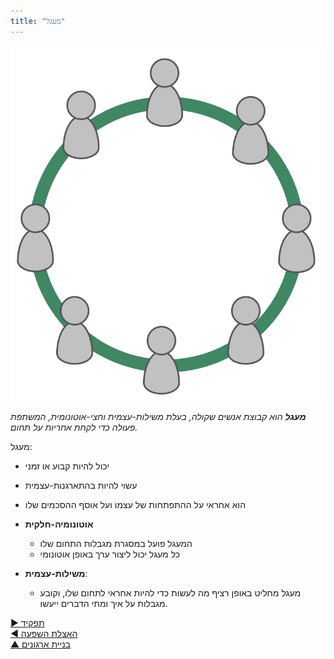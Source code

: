 ```yaml
---
title: "מעגל"
---
```



![right,fit](img/circle/circle.png)

_**מעגל** הוא קבוצת אנשים שקולה, בעלת משילות-עצמית וחצי-אוטונומית, המשתפת פעולה כדי לקחת אחריות על תחום._

מעגל:

- יכול להיות קבוע או זמני
- עשוי להיות בהתארגנות-עצמית
- הוא אחראי על ההתפתחות של עצמו ועל אוסף ההסכמים שלו



- **אוטונומיה-חלקית** 
    - המעגל פועל במסגרת מגבלות התחום שלו
    - כל מעגל יכול ליצור ערך באופן אוטונומי
- **משילות-עצמית**: 
    - מעגל מחליט באופן רציף מה לעשות כדי להיות אחראי לתחום שלו, וקובע מגבלות על איך ומתי הדברים ייעשו.

[&#9654; תפקיד](role.html)<br/>[&#9664; האצלת השפעה](delegate-influence.html)<br/>[&#9650; בניית ארגונים](building-organizations.html)

